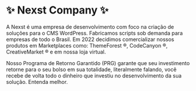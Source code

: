 # ✨ Nexst Company ✨

A Nexst é uma empresa de desenvolvimento com foco na criação de soluções para o CMS WordPress. Fabricamos scripts sob demanda para empresas de todo o Brasil. Em 2022 decidimos comercializar nossos produtos em Marketplaces como: ThemeForest ®, CodeCanyon ®, CreativeMarket ® e em nossa loja virtual.

Nosso Programa de Retorno Garantido (PRG) garante que seu investimento retorne para o seu bolso em sua totalidade, literalmente falando, você recebe de volta todo o dinheiro que investiu no desenvolvimento da sua solução. Entenda melhor.
